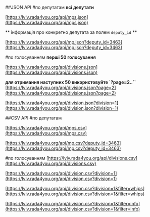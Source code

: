 ##JSON АРІ
#по депутатам
**всі депутати**

[https://lviv.rada4you.org/api/mps.json](https://lviv.rada4you.org/api/mps.json)

** інформація про конкретно депутата за полем `deputy_id` **
 
[https://lviv.rada4you.org/api/mp.json?deputy_id=3463](https://lviv.rada4you.org/api/mp.json?deputy_id=3463) 

#по голосуванням
**перші 50 голосування**

[https://lviv.rada4you.org/api/divisions.json](https://lviv.rada4you.org/api/divisions.json) 

**для отримання наступних 50 використовуйте `?page=2..``**
[https://lviv.rada4you.org/api/divisions.json?page=2](https://lviv.rada4you.org/api/divisions.json?page=2) 

[https://lviv.rada4you.org/api/division.json?division=1](https://lviv.rada4you.org/api/division.json?division=1)

##CSV АРІ
#по депутатам

[https://lviv.rada4you.org/api/mps.csv](https://lviv.rada4you.org/api/mps.csv)

[https://lviv.rada4you.org/api/mp.csv?deputy_id=3463](https://lviv.rada4you.org/api/mp.csv?deputy_id=3463)

#по голосуванням
[https://lviv.rada4you.org/api/divisions.csv](https://lviv.rada4you.org/api/divisions.csv)

[https://lviv.rada4you.org/api/division.csv?division=1](https://lviv.rada4you.org/api/division.csv?division=1)

[https://lviv.rada4you.org/api/division.csv?division=1&filter=whips](https://lviv.rada4you.org/api/division.csv?division=1&filter=whips)

[https://lviv.rada4you.org/api/division.csv?division=1&filter=info](https://lviv.rada4you.org/api/division.csv?division=1&filter=info)